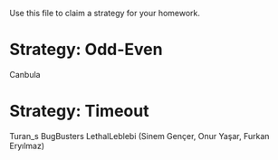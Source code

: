 Use this file to claim a strategy for your homework.

# Strategy: Odd-Even
Canbula

# Strategy: Timeout
Turan_s
BugBusters
LethalLeblebi (Sinem Gençer, Onur Yaşar, Furkan Eryılmaz)
